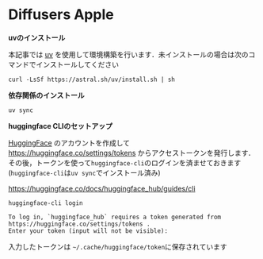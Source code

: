 # Diffusers Apple

**uvのインストール**

本記事では [uv](https://docs.astral.sh/uv/) を使用して環境構築を行います．未インストールの場合は次のコマンドでインストールしてください

```shell
curl -LsSf https://astral.sh/uv/install.sh | sh
```

**依存関係のインストール**

```shell
uv sync
```

**huggingface CLIのセットアップ**

[HuggingFace](https://huggingface.co/) のアカウントを作成して https://huggingface.co/settings/tokens からアクセストークンを発行します．その後，トークンを使って`huggingface-cli`のログインを済ませておきます (`huggingface-cli`は`uv sync`でインストール済み)

https://huggingface.co/docs/huggingface_hub/guides/cli

```shell
huggingface-cli login

To log in, `huggingface_hub` requires a token generated from https://huggingface.co/settings/tokens .
Enter your token (input will not be visible):
```

入力したトークンは `~/.cache/huggingface/token`に保存されています
